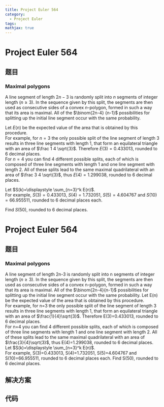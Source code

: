 ```yaml
---
title: Project Euler 564
category:
  - Project Euler
tags:
mathjax: true
---
```

<escape><!-- more --></escape>
    
# Project Euler 564
## 题目
### Maximal polygons


A line segment of length $2n-3$ is randomly split into $n$ segments of integer length ($n \ge 3$). In the sequence given by this split, the segments are then used as consecutive sides of a convex $n$-polygon, formed in such a way that its area is maximal.  All of the $\binom{2n-4} {n-1}$ possibilities for splitting up the initial line segment occur with the same probability. 

Let $E(n)$ be the expected value of the area that is obtained by this procedure.<br />
For example, for $n=3$ the only possible split of the line segment of length $3$ results in three line segments with length $1$, that form an equilateral triangle with an area of $\frac 1 4 \sqrt{3}$. Therefore $E(3)=0.433013$, rounded to $6$ decimal places.<br />
For $n=4$ you can find $4$ different possible splits, each of which is composed of three line segments with length $1$ and one line segment with length $2$. All of these splits lead to the same maximal quadrilateral with an area of $\frac 3 4 \sqrt{3}$, thus $E(4)=1.299038$, rounded to $6$ decimal places.

Let $S(k)=\displaystyle \sum_{n=3}^k E(n)$.<br />
For example, $S(3)=0.433013$, $S(4)=1.732051$, $S(5)=4.604767$ and $S(10)=66.955511$, rounded to $6$ decimal places each.

Find $S(50)$, rounded to $6$ decimal places.


# Project Euler 564
## 题目
### Maximal polygons

A line segment of length 2n-3 is randomly split into n segments of integer length ($n \ge 3$). In the sequence given by this split, the segments are then used as consecutive sides of a convex n-polygon, formed in such a way that its area is maximal. All of the $\binom{2n-4}{n-1}$ possibilities for splitting up the initial line segment occur with the same probability. 
Let E(n) be the expected value of the area that is obtained by this procedure.<br>For example, for n=3 the only possible split of the line segment of length 3 results in three line segments with length 1, that form an equilateral triangle with an area of $\frac{1}{4}\sqrt{3}$. Therefore E(3)=0.433013, rounded to 6 decimal places.<br>For n=4 you can find 4 different possible splits, each of which is composed of three line segments with length 1 and one line segment with length 2. All of these splits lead to the same maximal quadrilateral with an area of $\frac{3}{4}\sqrt{3}$, thus E(4)=1.299038, rounded to 6 decimal places.
Let $S(k)=\displaystyle \sum_{n=3}^k E(n)$.<br>For example, S(3)=0.433013, S(4)=1.732051, S(5)=4.604767 and S(10)=66.955511, rounded to 6 decimal places each.
Find S(50), rounded to 6 decimal places.


## 解决方案


## 代码


